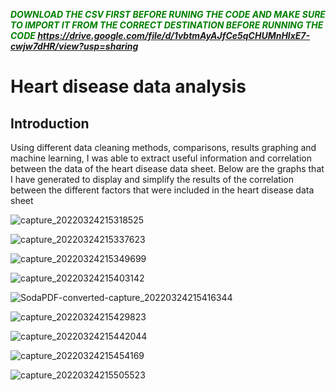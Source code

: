 ***<span style="color: green">  DOWNLOAD THE CSV FIRST BEFORE RUNING THE CODE AND MAKE SURE TO IMPORT IT FROM THE CORRECT DESTINATION BEFORE RUNNING THE CODE https://drive.google.com/file/d/1vbtmAyAJfCe5qCHUMnHlxE7-cwjw7dHR/view?usp=sharing  </span>***

# **Heart disease data analysis**

## Introduction
Using different data cleaning methods, comparisons, results graphing and machine learning, I was able to extract useful information and correlation between the data of the heart disease data sheet.
Below are the graphs that I have generated to display and simplify the results of the correlation between the different factors that were included in the heart disease data sheet

![capture_20220324215318525](https://user-images.githubusercontent.com/81246343/160001476-81c6da31-df09-4101-9558-d6a8d9e63471.jpg)

![capture_20220324215337623](https://user-images.githubusercontent.com/81246343/160001479-794541da-dc35-4b96-a959-9b7058f2d449.jpg)

![capture_20220324215349699](https://user-images.githubusercontent.com/81246343/160001481-05fb15cd-fed5-4a70-af43-cc0e3778e288.jpg)

![capture_20220324215403142](https://user-images.githubusercontent.com/81246343/160001482-2bcdf555-ce82-4998-8841-a26f99648148.jpg)

![SodaPDF-converted-capture_20220324215416344](https://user-images.githubusercontent.com/81246343/160001453-6d0e7a86-0f24-47b3-8fb0-e9a7b287b550.jpg)

![capture_20220324215429823](https://user-images.githubusercontent.com/81246343/160001461-39921205-e60f-4f9b-b8a3-ff8170d95205.jpg)

![capture_20220324215442044](https://user-images.githubusercontent.com/81246343/160001465-e45b85b2-745b-4f0c-ba27-ed7b135669da.jpg)

![capture_20220324215454169](https://user-images.githubusercontent.com/81246343/160001470-454522f9-44b5-4e46-8f80-34ade74691f7.jpg)

![capture_20220324215505523](https://user-images.githubusercontent.com/81246343/160001474-57905fde-2e11-4d56-826b-b1e009e1743e.jpg)
